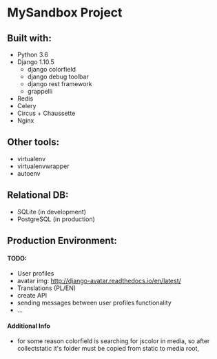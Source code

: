 # MySandbox Project


## Built with:
- Python 3.6
- Django 1.10.5
    - django colorfield
    - django debug toolbar
    - django rest framework
    - grappelli
- Redis
- Celery
- Circus + Chaussette
- Nginx

## Other tools:
- virtualenv
- virtualenvwrapper
- autoenv

## Relational DB:
- SQLite (in development)
- PostgreSQL (in production)


## Production Environment:

#### TODO:
- User profiles
- avatar img: http://django-avatar.readthedocs.io/en/latest/
- Translations (PL/EN)
- create API
- sending messages between user profiles functionality
- ...

#### Additional Info
- for some reason colorfield is searching for jscolor in media, so after collectstatic it's folder must be copied
 from static to media root,